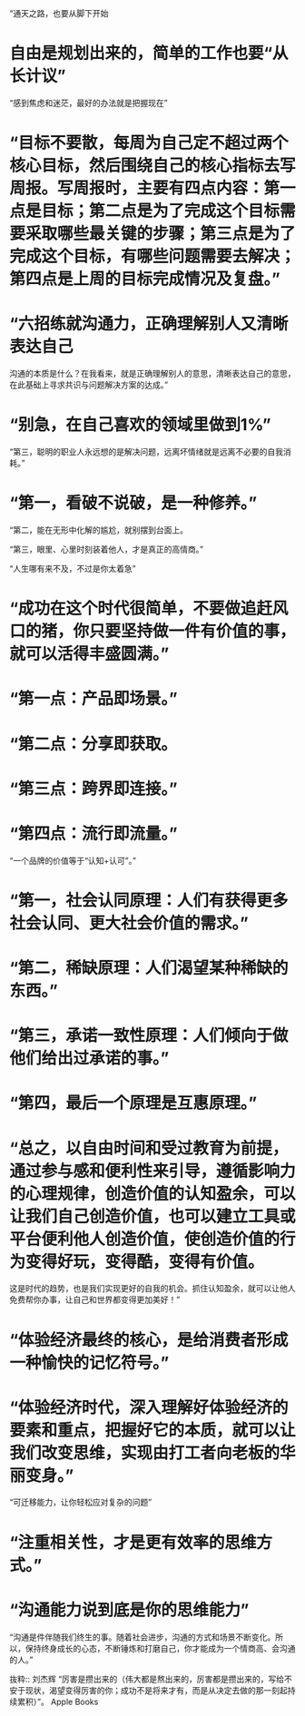 “通天之路，也要从脚下开始

# 自由是规划出来的，简单的工作也要“从长计议”

“感到焦虑和迷茫，最好的办法就是把握现在”

# “目标不要散，每周为自己定不超过两个核心目标，然后围绕自己的核心指标去写周报。写周报时，主要有四点内容：第一点是目标；第二点是为了完成这个目标需要采取哪些最关键的步骤；第三点是为了完成这个目标，有哪些问题需要去解决；第四点是上周的目标完成情况及复盘。”

# “六招练就沟通力，正确理解别人又清晰表达自己

沟通的本质是什么？在我看来，就是正确理解别人的意思，清晰表达自己的意思，在此基础上寻求共识与问题解决方案的达成。”

# “别急，在自己喜欢的领域里做到1%”

“第三，聪明的职业人永远想的是解决问题，远离坏情绪就是远离不必要的自我消耗。”

# “第一，看破不说破，是一种修养。”

“第二，能在无形中化解的尴尬，就别摆到台面上。

“第三，眼里、心里时刻装着他人，才是真正的高情商。”

“人生哪有来不及，不过是你太着急”

# “成功在这个时代很简单，不要做追赶风口的猪，你只要坚持做一件有价值的事，就可以活得丰盛圆满。”
# “第一点：产品即场景。”
# “第二点：分享即获取。
# “第三点：跨界即连接。”
# “第四点：流行即流量。”
“一个品牌的价值等于“认知+认可”。”

# “第一，社会认同原理：人们有获得更多社会认同、更大社会价值的需求。”
# “第二，稀缺原理：人们渴望某种稀缺的东西。”
# “第三，承诺一致性原理：人们倾向于做他们给出过承诺的事。”
# “第四，最后一个原理是互惠原理。”
# “总之，以自由时间和受过教育为前提，通过参与感和便利性来引导，遵循影响力的心理规律，创造价值的认知盈余，可以让我们自己创造价值，也可以建立工具或平台便利他人创造价值，使创造价值的行为变得好玩，变得酷，变得有价值。

这是时代的趋势，也是我们实现更好的自我的机会。抓住认知盈余，就可以让他人免费帮你办事，让自己和世界都变得更加美好！”
# “体验经济最终的核心，是给消费者形成一种愉快的记忆符号。”
# “体验经济时代，深入理解好体验经济的要素和重点，把握好它的本质，就可以让我们改变思维，实现由打工者向老板的华丽变身。”
“可迁移能力，让你轻松应对复杂的问题”
# “注重相关性，才是更有效率的思维方式。”
# “沟通能力说到底是你的思维能力”
“沟通是件伴随我们终生的事。随着社会进步，沟通的方式和场景不断变化。所以，保持终身成长的心态，不断锤炼和打磨自己，你才能成为一个情商高、会沟通的人。”


抜粋:: 刘杰辉  “厉害是攒出来的（伟大都是熬出来的，厉害都是攒出来的，写给不安于现状，渴望变得厉害的你；成功不是将来才有，而是从决定去做的那一刻起持续累积）”。 Apple Books  
